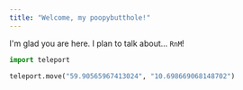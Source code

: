 ```yaml
---
title: "Welcome, my poopybutthole!"
---
```


I'm glad you are here. I plan to talk about... `RnM`!

```python
import teleport

teleport.move("59.90565967413024", "10.698669068148702")
```
